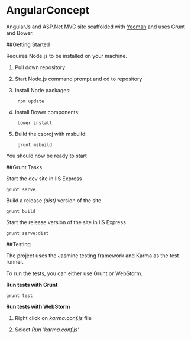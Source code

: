 AngularConcept
==============

AngularJs and ASP.Net MVC site scaffolded with [Yeoman](http://guides.rubyonrails.org/getting_started.html) and uses Grunt and Bower.

##Getting Started

Requires Node.js to be installed on your machine.

1. Pull down repository

2. Start Node.js command prompt and cd to repository

3. Install Node packages:

        npm update

4. Install Bower components:

        bower install
    
5. Build the csproj with msbuild:
    
        grunt msbuild

You should now be ready to start

##Grunt Tasks

Start the dev site in IIS Express

    grunt serve
    
Build a release _(dist)_ version of the site 

    grunt build

Start the release version of the site in IIS Express

    grunt serve:dist
    
##Testing

The project uses the Jasmine testing framework and Karma as the test runner.

To run the tests, you can either use Grunt or WebStorm.

__Run tests with Grunt__

    grunt test
    
__Run tests with WebStorm__

1. Right click on _karma.conf.js_ file

2. Select _Run 'karma.conf.js'_

  
    

    

